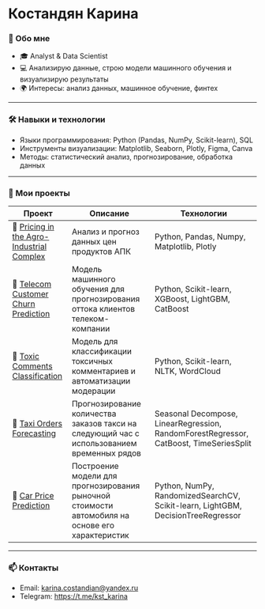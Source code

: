 # Костандян Карина

### 🚀 Обо мне
- 🎓 Analyst & Data Scientist  
- 💻 Анализирую данные, строю модели машинного обучения и визуализирую результаты  
- 🌍 Интересы: анализ данных, машинное обучение, финтех

---

### 🛠 Навыки и технологии
- Языки программирования: Python (Pandas, NumPy, Scikit-learn), SQL  
- Инструменты визуализации: Matplotlib, Seaborn, Plotly, Figma, Canva 
- Методы: статистический анализ, прогнозирование, обработка данных  

---

### 📂 Мои проекты

| Проект | Описание | Технологии |
|--------|----------|-------------|
| 🔗 [Pricing in the Agro-Industrial Complex](https://github.com/koskarina2002-max/Forecast-of-price-dynamics-of-the-agro-industrial-complex.git) | Анализ и прогноз данных цен продуктов АПК| Python, Pandas, Numpy, Matplotlib, Plotly |
| 🔗 [Telecom Customer Churn Prediction](https://github.com/koskarina2002-max/Telecommunications) | Модель машинного обучения для прогнозирования оттока клиентов телеком-компании | Python, Scikit-learn, XGBoost, LightGBM, CatBoost |
| 🔗 [Toxic Comments Classification](https://github.com/koskarina2002-max/Toxic-Comments-Classification) | Mодель для классификации токсичных комментариев и автоматизации модерации | Python, Scikit-learn, NLTK, WordCloud |
| 🔗 [Taxi Orders Forecasting](https://github.com/koskarina2002-max/Forecasting-the-number-of-taxi-orders) | Прогнозирование количества заказов такси на следующий час с использованием временных рядов | Seasonal Decompose, LinearRegression, RandomForestRegressor, CatBoost, TimeSeriesSplit |
| 🔗 [Car Price Prediction](https://github.com/koskarina2002-max/Determining-the-cost-of-cars/tree/main) | Построение модели для прогнозирования рыночной стоимости автомобиля на основе его характеристик | Python, NumPy, RandomizedSearchCV, Scikit-learn, LightGBM, DecisionTreeRegressor |

---

### 📫 Контакты
- Email: karina.costandian@yandex.ru  
- Telegram: https://t.me/kst_karina
